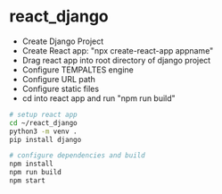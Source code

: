 # react_django
- Create Django Project
- Create React app: "npx create-react-app appname"
- Drag react app into root directory of django project
- Configure TEMPALTES engine
- Configure URL path
- Configure static files
- cd into react app and run "npm run build"

```bash
# setup react app
cd ~/react_django
python3 -m venv .
pip install django

# configure dependencies and build
npm install
npm run build
npm start
```